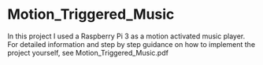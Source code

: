 # Motion_Triggered_Music
In this project I used a Raspberry Pi 3 as a motion activated music player.  
For detailed information and step by step guidance on how to implement the project yourself, see Motion_Triggered_Music.pdf
